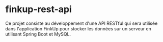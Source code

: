 # finkup-rest-api
Ce projet consiste au développement d'une API RESTful qui sera utilisée dans l'application FinkUp pour stocker les données sur un serveur en utilisant Spring Boot et MySQL.

